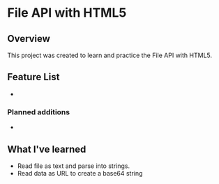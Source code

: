 # File API with HTML5
## Overview
This project was created to learn and practice the File API with HTML5.

## Feature List
  * 

### Planned additions
  * 

## What I've learned
  * Read file as text and parse into strings.
  * Read data as URL to create a base64 string

